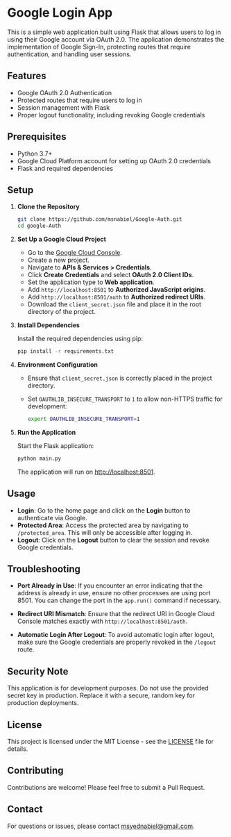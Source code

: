# Google Login App

This is a simple web application built using Flask that allows users to log in using their Google account via OAuth 2.0. The application demonstrates the implementation of Google Sign-In, protecting routes that require authentication, and handling user sessions.

## Features

- Google OAuth 2.0 Authentication
- Protected routes that require users to log in
- Session management with Flask
- Proper logout functionality, including revoking Google credentials

## Prerequisites

- Python 3.7+
- Google Cloud Platform account for setting up OAuth 2.0 credentials
- Flask and required dependencies

## Setup

1. **Clone the Repository**

   ```bash
   git clone https://github.com/msnabiel/Google-Auth.git
   cd google-Auth
   ```

2. **Set Up a Google Cloud Project**

   - Go to the [Google Cloud Console](https://console.cloud.google.com/).
   - Create a new project.
   - Navigate to **APIs & Services > Credentials**.
   - Click **Create Credentials** and select **OAuth 2.0 Client IDs**.
   - Set the application type to **Web application**.
   - Add `http://localhost:8501` to **Authorized JavaScript origins**.
   - Add `http://localhost:8501/auth` to **Authorized redirect URIs**.
   - Download the `client_secret.json` file and place it in the root directory of the project.

3. **Install Dependencies**

   Install the required dependencies using pip:

   ```bash
   pip install -r requirements.txt
   ```

4. **Environment Configuration**

   - Ensure that `client_secret.json` is correctly placed in the project directory.
   - Set `OAUTHLIB_INSECURE_TRANSPORT` to `1` to allow non-HTTPS traffic for development:

     ```bash
     export OAUTHLIB_INSECURE_TRANSPORT=1
     ```

5. **Run the Application**

   Start the Flask application:

   ```bash
   python main.py
   ```

   The application will run on [http://localhost:8501](http://localhost:8501).

## Usage

- **Login**: Go to the home page and click on the **Login** button to authenticate via Google.
- **Protected Area**: Access the protected area by navigating to `/protected_area`. This will only be accessible after logging in.
- **Logout**: Click on the **Logout** button to clear the session and revoke Google credentials.

## Troubleshooting

- **Port Already in Use**: If you encounter an error indicating that the address is already in use, ensure no other processes are using port 8501. You can change the port in the `app.run()` command if necessary.
  
- **Redirect URI Mismatch**: Ensure that the redirect URI in Google Cloud Console matches exactly with `http://localhost:8501/auth`.
  
- **Automatic Login After Logout**: To avoid automatic login after logout, make sure the Google credentials are properly revoked in the `/logout` route.

## Security Note

This application is for development purposes. Do not use the provided secret key in production. Replace it with a secure, random key for production deployments.

## License

This project is licensed under the MIT License - see the [LICENSE](LICENSE) file for details.

## Contributing

Contributions are welcome! Please feel free to submit a Pull Request.

## Contact

For questions or issues, please contact [msyednabiel@gmail.com](mailto:msyednabiel@gmail.com).


